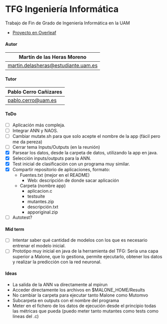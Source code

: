 # TFG Ingeniería Informática

Trabajo de Fin de Grado de Ingeniería Informática en la UAM
- [Proyecto en Overleaf](https://www.overleaf.com/project/619df580e0cdd6ba1598798b)

#### Autor
| Martín de las Heras Moreno
| --------------------------
| martin.delasheras@estudiante.uam.es

#### Tutor
| Pablo Cerro Cañizares
| --------------------------
| pablo.cerro@uam.es

#### ToDo
 - [ ] Aplicación más compleja.
 - [ ] Integrar ANN y NAOS.
 - [ ] Cambiar mutate.sh para que solo acepte el nombre de la app (fácil pero me da pereza)
 - [ ] Cerrar tema Inputs/Outputs (en la reunión)
 - [x] Parsear los datos, desde la carpeta de datos, utilizando la app en java.
 - [x] Selección inputs/outputs para la ANN.
 - [x] Test inicial de clasificación con un programa muy similar. 
 - [x] Compartir repositorio de aplicaciones, formato:
    - Fuentes.txt (mejor en el README)
        - Web: descripción de donde sacar aplicación
    - Carpeta (nombre app)
        - aplicacion.c
        - testsuite
        - mutantes.zip
        - descripción.txt
        - apporiginal.zip
 - [ ] Autotest?

#### Mid term
 - [ ] Intentar saber qué cantidad de modelos con los que es necesario entrenar el modelo inicial. 
 - [ ] Prototipo muy inicial en java de la herramienta del TFG: Sería una capa superior a Malone, que lo gestiona, permite ejecutarlo, obtener los datos y realizar la predicción con la red neuronal.

#### Ideas
 - La salida de la ANN va directamente al mpirun
 - Acceder directamente los archivos en $MALONE_HOME/Results
 - No cambiar la carpeta para ejecutar tanto Malone como Mutomvo
 - Subcarpeta en outputs con el nombre del programa
 - Meter en el fichero de los datos de ejecución desde el principio todas las métricas que pueda (puedo meter tanto mutantes como tests como lineas del .c)